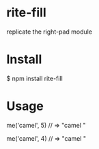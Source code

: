 # rite-fill
replicate the right-pad module

# Install
$ npm install rite-fill

# Usage
me('camel', 5)
// => "camel     "

me('camel', 4)
// => "camel    "

